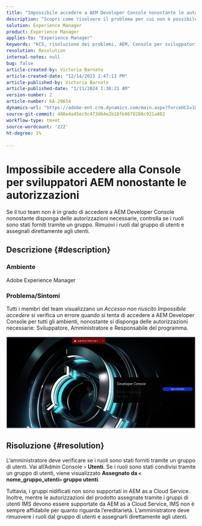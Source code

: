 ```yaml
---
title: "Impossibile accedere a AEM Developer Console nonostante le autorizzazioni"
description: "Scopri come risolvere il problema per cui non è possibile accedere a AEM Developer Console anche con le autorizzazioni. Controlla se i ruoli vengono forniti tramite un gruppo di utenti."
solution: Experience Manager
product: Experience Manager
applies-to: "Experience Manager"
keywords: "KCS, risoluzione dei problemi, AEM, Console per sviluppatori AEM, Adobe Experience Manager, accesso, autorizzazioni, gruppi di utenti"
resolution: Resolution
internal-notes: null
bug: false
article-created-by: Victoria Barnato
article-created-date: "12/14/2023 2:47:13 PM"
article-published-by: Victoria Barnato
article-published-date: "1/11/2024 1:38:21 AM"
version-number: 2
article-number: KA-20654
dynamics-url: "https://adobe-ent.crm.dynamics.com/main.aspx?forceUCI=1&pagetype=entityrecord&etn=knowledgearticle&id=6c7e48a6-8f9a-ee11-be37-6045bd006b25"
source-git-commit: 480e4a45ec9c473d64e2b18fb9678288c921a882
workflow-type: tm+mt
source-wordcount: '222'
ht-degree: 2%

---
```


# Impossibile accedere alla Console per sviluppatori AEM nonostante le autorizzazioni


Se il tuo team non è in grado di accedere a AEM Developer Console nonostante disponga delle autorizzazioni necessarie, controlla se i ruoli sono stati forniti tramite un gruppo. Rimuovi i ruoli dal gruppo di utenti e assegnali direttamente agli utenti.

## Descrizione {#description}


### Ambiente

Adobe Experience Manager

### Problema/Sintomi

Tutti i membri del team visualizzano un *Accesso non riuscito Impossibile accedere* si verifica un errore quando si tenta di accedere a AEM Developer Console per tutti gli ambienti, nonostante si disponga delle autorizzazioni necessarie: Sviluppatore, Amministratore e Responsabile del programma.



![](assets/___6d7e48a6-8f9a-ee11-be37-6045bd006b25___.png)


## Risoluzione {#resolution}


L’amministratore deve verificare se i ruoli sono stati forniti tramite un gruppo di utenti. Vai all’Admin Console `>`  <b>Utenti</b>. Se i ruoli sono stati condivisi tramite un gruppo di utenti, viene visualizzato <b>Assegnato da `<` nome_gruppo_utenti`>`  gruppo utenti</b>.

Tuttavia, i gruppi nidificati non sono supportati in AEM as a Cloud Service. Inoltre, mentre le autorizzazioni del prodotto assegnate tramite i gruppi di utenti IMS devono essere supportate da AEM as a Cloud Service, IMS non è sempre affidabile per quanto riguarda l’ereditarietà. L’amministratore deve rimuovere i ruoli dal gruppo di utenti e assegnarli direttamente agli utenti.
